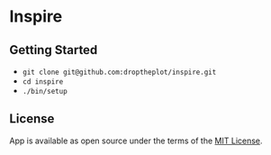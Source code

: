 # Inspire

## Getting Started

* `git clone git@github.com:droptheplot/inspire.git`
* `cd inspire`
* `./bin/setup`

## License

App is available as open source under the terms of the [MIT License](http://opensource.org/licenses/MIT).
